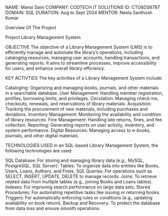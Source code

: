 NAME: Mansi Saini
COMPANY: CODTECH IT SOLUTIONS
ID: CTO8DS6787
DOMAIN: SQL
DURATION: Aug to Sept 2024
MENTOR: Neela Santhosh Kumar

Overview Of The Project 

Project Library Management System

OBJECTIVE
The objective of a Library Management System (LMS) is to efficiently manage and automate the library’s operations, including cataloging resources, managing user accounts, handling transactions, and generating reports. It aims to streamline processes, improve accessibility for users, and enhance overall library efficiency.

KEY ACTIVTIES
The key activities of a Library Management System include:

Cataloging: Organizing and managing books, journals, and other materials in a searchable database.
User Management: Handling member registration, profiles, borrowing limits, and privileges.
Circulation: Managing check-ins, checkouts, renewals, and reservations of library materials.
Acquisition: Tracking the procurement of new materials, including purchases and donations.
Inventory Management: Monitoring the availability and condition of library resources.
Fine Management: Handling late returns, fines, and fee collection.
Reporting: Generating reports on user activity, inventory, and system performance.
Digital Resources: Managing access to e-books, journals, and other digital materials.

 TECHNOLOGIES USED 
  in an SQL-based Library Management System, the following technologies are used:

SQL Database: For storing and managing library data (e.g., MySQL, PostgreSQL, SQL Server).
Tables: To organize data into entities like Books, Users, Loans, Authors, and Fines.
SQL Queries: For operations such as SELECT, INSERT, UPDATE, DELETE to manage records.
Joins: To retrieve related data from multiple tables (e.g., joining Books and Loans tables).
Indexes: For improving search performance on large data sets.
Stored Procedures: For automating repetitive tasks like issuing or returning books.
Triggers: For automatically enforcing rules or conditions (e.g., updating availability on book return).
Backup and Recovery: To protect the database from data loss and ensure smooth operations.
 
